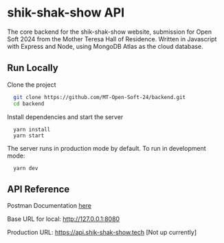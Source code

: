 # shik-shak-show API
The core backend for the shik-shak-show website, submission for Open Soft 2024 from the Mother Teresa Hall of Residence.
Written in Javascript with Express and Node, using MongoDB Atlas as the cloud database.

## Run Locally

Clone the project

```bash
  git clone https://github.com/MT-Open-Soft-24/backend.git
  cd backend
```
Install dependencies and start the server
```
  yarn install
  yarn start
```
The server runs in production mode by default. To run in development mode:
```
  yarn dev
```


## API Reference

Postman Documentation [here](https://documenter.getpostman.com/view/20079745/2sA35HZ2CK)


Base URL for local: http://127.0.0.1:8080

Production URL: https://api.shik-shak-show.tech [Not up currently]
